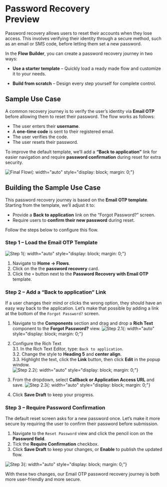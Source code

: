 # Password Recovery <div class="md-chip md-chip--preview"><span class="md-chip__label">Preview</span></div>
Password recovery allows users to reset their accounts when they lose access. This involves verifying their identity through a secure method, such as an email or SMS code, before letting them set a new password.

In the **Flow Builder**, you can create a password recovery journey in two ways:

- **Use a starter template** – Quickly load a ready made flow and customize it to your needs.

- **Build from scratch** – Design every step yourself for complete control.

## Sample Use Case

A common recovery journey is to verify the user’s identity via **Email OTP** before allowing them to reset their password. The flow works as follows:

- The user enters their **username**.
- A **one-time code** is sent to their registered email.
- The user verifies the code.
- The user resets their password.

To improve the default template, we’ll add a **“Back to application”** link for easier navigation and require **password confirmation** during reset for extra security.

![Final Flow]({{base_path}}/assets/img/guides/flows/flow-builder-password-recovery-final-flow.png){: width="auto" style="display: block; margin: 0;"}

## Building the Sample Use Case
This password recovery journey is based on the **Email OTP template**. Starting from the template, we’ll adjust it to:

- Provide a **Back to application** link on the “Forgot Password?” screen.
- Require users to **confirm their new password** during reset.

Follow the steps below to configure this flow.

### Step 1 – Load the Email OTP Template

![Step 1]({{base_path}}/assets/img/guides/flows/flow-password-recovery-step-01.gif){: width="auto" style="display: block; margin: 0;"}

1. Navigate to **Home → Flows**.
2. Click on the the **password recovery** card.
3. Click the `+` button next to the **Password Recovery with Email OTP** template.

### Step 2 – Add a “Back to application” Link
If a user changes their mind or clicks the wrong option, they should have an easy way back to the application. Let’s make that possible by adding a link at the bottom of the `Forgot Password?` screen.

1. Navigate to the **Components** section and drag and drop a **Rich Text** component to the **Forgot Password?** view.
![Step 2.1]({{base_path}}/assets/img/guides/flows/flow-password-recovery-step-02-1.gif){: width="auto" style="display: block; margin: 0;"} <br>

2. Configure the Rich Text <br>
   3.1. In the Rich Text Editor, type: `Back to application`.  
   3.2. Change the style to **Heading 5** and **center align**.  
   3.3. Highlight the text, click the **Link** button, then click **Edit** in the popup window.  
   ![Step 2.2]({{base_path}}/assets/img/guides/flows/flow-password-recovery-step-02-2.gif){: width="auto" style="display: block; margin: 0;"} <br>

3. From the dropdown, select **Callback or Application Access URL** and save.
    ![Step 2.3]({{base_path}}/assets/img/guides/flows/flow-password-recovery-step-02-3.gif){: width="auto" style="display: block; margin: 0;"} <br>

4. Click **Save Draft** to keep your progress.  

### Step 3 – Require Password Confirmation
The default reset screen asks for a new password once. Let’s make it more secure by requiring the user to confirm their password before submission.

1. Navigate to the `Reset Password` view and click the pencil icon on the **Password field**.
3. Tick the **Require Confirmation** checkbox.
4. Click **Save Draft** to keep your changes, or **Enable** to publish the updated flow.

![Step 3]({{base_path}}/assets/img/guides/flows/flow-password-recovery-step-03.gif){: width="auto" style="display: block; margin: 0;"}

With these two changes, our Email OTP password recovery journey is both more user-friendly and more secure.

